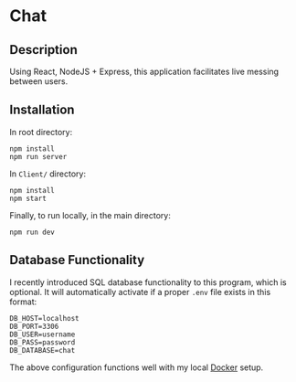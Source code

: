 # Chat

## Description

Using React, NodeJS + Express, this application facilitates live messing between users. 

## Installation

In root directory:
```
npm install
npm run server
```

In ```Client/``` directory:
```
npm install
npm start
```

Finally, to run locally, in the main directory:
```
npm run dev
```

## Database Functionality
I recently introduced SQL database functionality to this program, which is optional. It will automatically activate if a proper ```.env``` file exists in this format:

```
DB_HOST=localhost
DB_PORT=3306
DB_USER=username
DB_PASS=password
DB_DATABASE=chat
```

The above configuration functions well with my local [Docker](https://www.docker.com/) setup.
